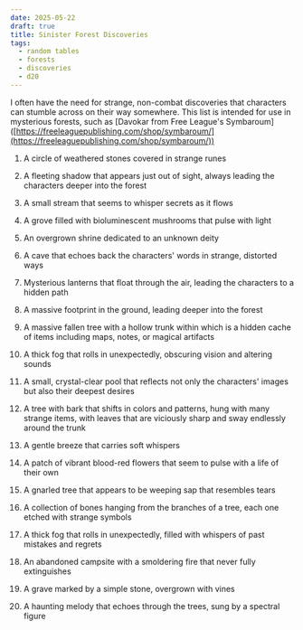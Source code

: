 ```yaml
---
date: 2025-05-22
draft: true
title: Sinister Forest Discoveries
tags:
  - random tables
  - forests
  - discoveries
  - d20
---
```

I often have the need for strange, non-combat discoveries that characters can stumble across on their way somewhere. This list is intended for use in mysterious forests, such as \[Davokar from Free League's Symbaroum\]([https://freeleaguepublishing.com/shop/symbaroum/](https://freeleaguepublishing.com/shop/symbaroum/))

1.  A circle of weathered stones covered in strange runes
    
2.  A fleeting shadow that appears just out of sight, always leading the characters deeper into the forest
    
3.  A small stream that seems to whisper secrets as it flows
    
4.  A grove filled with bioluminescent mushrooms that pulse with light
    
5.  An overgrown shrine dedicated to an unknown deity
    
6.  A cave that echoes back the characters' words in strange, distorted ways
    
7.  Mysterious lanterns that float through the air, leading the characters to a hidden path
    
8.  A massive footprint in the ground, leading deeper into the forest
    
9.  A massive fallen tree with a hollow trunk within which is a hidden cache of items including maps, notes, or magical artifacts
    
10.  A thick fog that rolls in unexpectedly, obscuring vision and altering sounds
    
11.  A small, crystal-clear pool that reflects not only the characters' images but also their deepest desires
    
12.  A tree with bark that shifts in colors and patterns, hung with many strange items, with leaves that are viciously sharp and sway endlessly around the trunk
    
13.  A gentle breeze that carries soft whispers
    
14.  A patch of vibrant blood-red flowers that seem to pulse with a life of their own
    
15.  A gnarled tree that appears to be weeping sap that resembles tears
    
16.  A collection of bones hanging from the branches of a tree, each one etched with strange symbols
    
17.  A thick fog that rolls in unexpectedly, filled with whispers of past mistakes and regrets
    
18.  An abandoned campsite with a smoldering fire that never fully extinguishes
    
19.  A grave marked by a simple stone, overgrown with vines
    
20.  A haunting melody that echoes through the trees, sung by a spectral figure